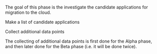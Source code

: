 The goal of this phase is the investigate the candidate applications for migration to the cloud.

Make a list of candidate applications

Collect additional data points

The collecting of additional data points is first done for the Alpha phase, and then later done for the Beta phase (i.e. it will be done twice).

